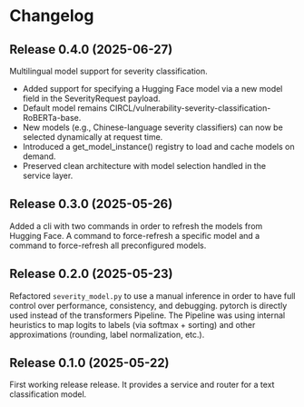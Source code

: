 # Changelog


## Release 0.4.0 (2025-06-27)

Multilingual model support for severity classification.

- Added support for specifying a Hugging Face model via a new model field in the SeverityRequest payload.
- Default model remains CIRCL/vulnerability-severity-classification-RoBERTa-base.
- New models (e.g., Chinese-language severity classifiers) can now be selected dynamically at request time.
- Introduced a get_model_instance() registry to load and cache models on demand.
- Preserved clean architecture with model selection handled in the service layer.


## Release 0.3.0 (2025-05-26)

Added a cli with two commands in order to refresh the models from Hugging Face.
A command to force-refresh a specific model and a command to force-refresh all preconfigured models.


## Release 0.2.0 (2025-05-23)

Refactored ``severity_model.py`` to use a manual inference in order
to have full control over performance, consistency, and debugging.
pytorch is directly used instead of the transformers Pipeline. The Pipeline
was using internal heuristics to map logits to labels (via softmax + sorting)
and other approximations (rounding, label normalization, etc.).


## Release 0.1.0 (2025-05-22)

First working release release.
It provides a service and router for a text classification model.

